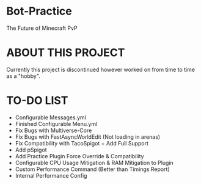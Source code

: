 # Bot-Practice
The Future of Minecraft PvP 

# ABOUT THIS PROJECT
Currently this project is discontinued however worked on from time to time as a "hobby".

# TO-DO LIST

- Configurable Messages.yml
- Finished Configurable Menu.yml
- Fix Bugs with Multiverse-Core
- Fix Bugs with FastAsyncWorldEdit (Not loading in arenas)
- Fix Compatibility with TacoSpigot + Add Full Support
- Add pSpigot
- Add Practice Plugin Force Override & Compatibility
- Configurable CPU Usage Mitigation & RAM Mitigation to Plugin
- Custom Performance Command (Better than Timings Report)
- Internal Performance Config

